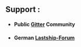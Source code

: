 ## Support :

- #### Public [**Gitter**](https://gitter.im/Lastship_Chat/Lobby?utm_source=share-link&utm_medium=link&utm_campaign=share-link) Community
- #### German [Lastship-**Forum**](http://lastship.square7.ch/forum/forumdisplay.php?fid=28)
